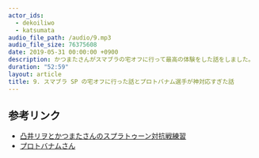 ```yaml
---
actor_ids:
  - dekoiliwo
  - katsumata
audio_file_path: /audio/9.mp3
audio_file_size: 76375608
date: 2019-05-31 00:00:00 +0900
description: かつまたさんがスマブラの宅オフに行って最高の体験をした話をしました。
duration: "52:59"
layout: article
title: 9. スマブラ SP の宅オフに行った話とプロトバナム選手が神対応すぎた話
---
```


## 参考リンク

- [凸井リヲとかつまたさんのスプラトゥーン対抗戦練習](https://www.youtube.com/watch?v=sedQItIUFbQ)
- [プロトバナムさん](https://twitter.com/ssbu_lucina)
